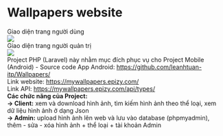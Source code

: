 # Wallpapers website <br>
 Giao diện trang người dùng <br>
 <img src="https://user-images.githubusercontent.com/66792742/87241478-cf707100-c44d-11ea-8639-516d30b05fbd.png"> <br>
 Giao diện trang người quản trị <br>
 <img src="https://user-images.githubusercontent.com/66792742/87222108-38e37780-c39b-11ea-935e-93ecb4f89a36.png"> <br>
 Project PHP (Laravel) này nhằm mục đích phục vụ cho Project Mobile (Android) - Source code App Android: https://github.com/leanhtuan-itp/Wallpapers/ <br>
 Link website: https://mywallpapers.epizy.com/ <br>
 Link API: https://mywallpapers.epizy.com/api/types/ <br>
 <b>Các chức năng của Project:</b> <br>
 <b>-> Client:</b> xem và download hình ảnh, tìm kiếm hình ảnh theo thể loại, xem dữ liệu hình ảnh ở dạng Json <br>
 <b>-> Admin:</b> upload hình ảnh lên web và lưu vào database (phpmyadmin), thêm - sửa - xóa hình ảnh + thể loại + tài khoản Admin
 
